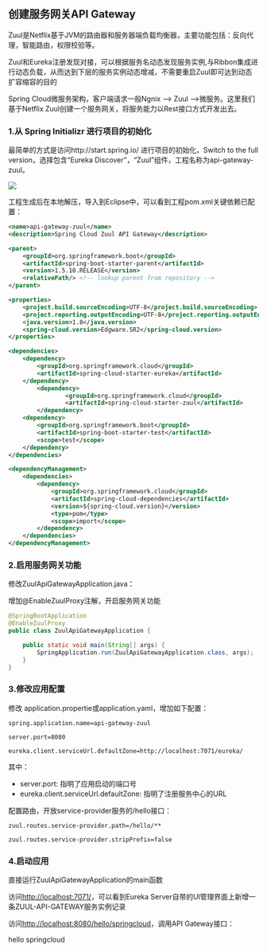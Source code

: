 ## 创建服务网关API Gateway

Zuul是Netflix基于JVM的路由器和服务器端负载均衡器，主要功能包括：反向代理，智能路由，权限校验等。

Zuul和Eureka注册发现对接，可以根据服务名动态发现服务实例,与Ribbon集成进行动态负载，从而达到下层的服务实例动态增减，不需要重启Zuul即可达到动态扩容缩容的目的

Spring Cloud微服务架构，客户端请求一般Ngnix --> Zuul -->微服务。这里我们基于Netflix Zuul创建一个服务网关，将服务能力以Rest接口方式开发出去。

### 1.从 Spring Initializr 进行项目的初始化

最简单的方式是访问http://start.spring.io/ 进行项目的初始化，Switch to the full version，选择包含“Eureka Discover”，“Zuul”组件，工程名称为api-gateway-zuul。

![](https://github.com/cse-sample/springcloud-2-cse/blob/master/springcloud-sample/images/Initializr_zuul_apigate.png)

工程生成后在本地解压，导入到Eclipse中，可以看到工程pom.xml关键依赖已配置：

```xml
<name>api-gateway-zuul</name>
<description>Spring Cloud Zuul API Gateway</description>

<parent>
	<groupId>org.springframework.boot</groupId>
	<artifactId>spring-boot-starter-parent</artifactId>
	<version>1.5.10.RELEASE</version>
	<relativePath/> <!-- lookup parent from repository -->
</parent>

<properties>
	<project.build.sourceEncoding>UTF-8</project.build.sourceEncoding>
	<project.reporting.outputEncoding>UTF-8</project.reporting.outputEncoding>
	<java.version>1.8</java.version>
	<spring-cloud.version>Edgware.SR2</spring-cloud.version>
</properties>

<dependencies>
	<dependency>
		<groupId>org.springframework.cloud</groupId>
		<artifactId>spring-cloud-starter-eureka</artifactId>
	</dependency>
        <dependency>
                <groupId>org.springframework.cloud</groupId>
                <artifactId>spring-cloud-starter-zuul</artifactId>
        </dependency>
	<dependency>
		<groupId>org.springframework.boot</groupId>
		<artifactId>spring-boot-starter-test</artifactId>
		<scope>test</scope>
	</dependency>
</dependencies>

<dependencyManagement>
	<dependencies>
		<dependency>
			<groupId>org.springframework.cloud</groupId>
			<artifactId>spring-cloud-dependencies</artifactId>
			<version>${spring-cloud.version}</version>
			<type>pom</type>
			<scope>import</scope>
		</dependency>
	</dependencies>
</dependencyManagement>
```

### 2.启用服务网关功能

修改ZuulApiGatewayApplication.java：

增加@EnableZuulProxy注解，开启服务网关功能

```Java
@SpringBootApplication
@EnableZuulProxy
public class ZuulApiGatewayApplication {

	public static void main(String[] args) {
		SpringApplication.run(ZuulApiGatewayApplication.class, args);
	}
}
```

### 3.修改应用配置
修改 application.propertie或application.yaml，增加如下配置：

```
spring.application.name=api-gateway-zuul

server.port=8080

eureka.client.serviceUrl.defaultZone=http://localhost:7071/eureka/
```
其中：

* server.port: 指明了应用启动的端口号
* eureka.client.serviceUrl.defaultZone: 指明了注册服务中心的URL

配置路由，开放service-provider服务的/hello接口：
```
zuul.routes.service-provider.path=/hello/**

zuul.routes.service-provider.stripPrefix=false
```

### 4.启动应用
直接运行ZuulApiGatewayApplication的main函数

访问[http://localhost:7071/](http://localhost:7071/)，可以看到Eureka Server自带的UI管理界面上新增一条ZUUL-API-GATEWAY服务实例记录

访问[http://localhost:8080/hello/springcloud](http://localhost:8080/hello/springcloud)，调用API Gateway接口：

hello springcloud
